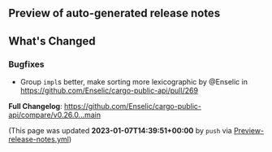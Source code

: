 ## Preview of auto-generated release notes
<!-- Release notes generated using configuration in .github/release.yml at main -->

## What's Changed
### Bugfixes
* Group `impl`s better, make sorting more lexicographic by @Enselic in https://github.com/Enselic/cargo-public-api/pull/269


**Full Changelog**: https://github.com/Enselic/cargo-public-api/compare/v0.26.0...main


(This page was updated **2023-01-07T14:39:51+00:00** by `push` via [Preview-release-notes.yml](https://github.com/Enselic/cargo-public-api/actions/runs/3862572664))

